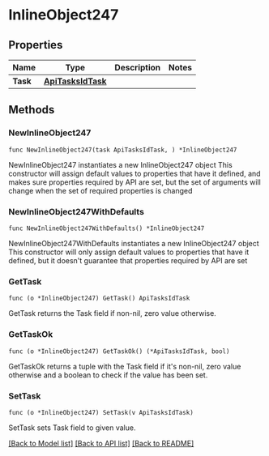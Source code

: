 # InlineObject247

## Properties

Name | Type | Description | Notes
------------ | ------------- | ------------- | -------------
**Task** | [**ApiTasksIdTask**](_api_tasks__id__task.md) |  | 

## Methods

### NewInlineObject247

`func NewInlineObject247(task ApiTasksIdTask, ) *InlineObject247`

NewInlineObject247 instantiates a new InlineObject247 object
This constructor will assign default values to properties that have it defined,
and makes sure properties required by API are set, but the set of arguments
will change when the set of required properties is changed

### NewInlineObject247WithDefaults

`func NewInlineObject247WithDefaults() *InlineObject247`

NewInlineObject247WithDefaults instantiates a new InlineObject247 object
This constructor will only assign default values to properties that have it defined,
but it doesn't guarantee that properties required by API are set

### GetTask

`func (o *InlineObject247) GetTask() ApiTasksIdTask`

GetTask returns the Task field if non-nil, zero value otherwise.

### GetTaskOk

`func (o *InlineObject247) GetTaskOk() (*ApiTasksIdTask, bool)`

GetTaskOk returns a tuple with the Task field if it's non-nil, zero value otherwise
and a boolean to check if the value has been set.

### SetTask

`func (o *InlineObject247) SetTask(v ApiTasksIdTask)`

SetTask sets Task field to given value.



[[Back to Model list]](../README.md#documentation-for-models) [[Back to API list]](../README.md#documentation-for-api-endpoints) [[Back to README]](../README.md)


